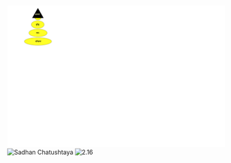 ![Manobuddhi](ILLUSTRATIONS/man-buddhi-atman.svg)
![Sadhan Chatushtaya](ILLUSTRATIONS/4-PRE-REQUISITES.png)
![2.16](ILLUSTRATIONS/2.16.svg)
